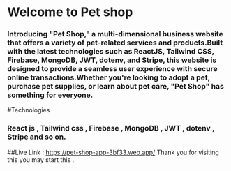 # Welcome to Pet shop
### Introducing "Pet Shop," a multi-dimensional business website that offers a variety of pet-related services and products.Built with the latest technologies such as ReactJS, Tailwind CSS, Firebase, MongoDB, JWT, dotenv, and Stripe, this website is designed to provide a seamless user experience with secure online transactions.Whether you're looking to adopt a pet, purchase pet supplies, or learn about pet care, "Pet Shop" has something for everyone. 
#Technologies
### React js , Tailwind css , Firebase , MongoDB , JWT , dotenv , Stripe and so on.

##Live Link : https://pet-shop-app-3bf33.web.app/
Thank you for visiting this you may start this .

